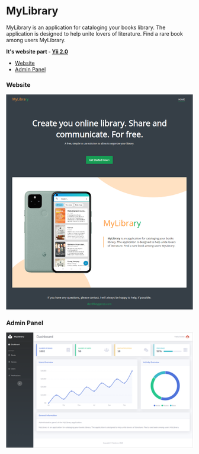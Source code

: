 MyLibrary
===================

MyLibrary is an application for cataloging your books library.
The application is designed to help unite lovers of literature.
Find a rare book among users MyLibrary.

**It's website part - [Yii 2.0](https://www.yiiframework.com/)**

* [Website](https://mylibraryapp.keygenqt.com/)
* [Admin Panel](https://mylibraryapp.keygenqt.com/admin)

### Website
![picture](data/preview-website.png)

### Admin Panel
![picture](data/preview-admin.png)
